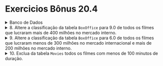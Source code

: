 # Exercicios Bônus 20.4
<details>
  <summary>Banco de Dados</summary>

```sql
DROP SCHEMA IF EXISTS Pixar;
CREATE SCHEMA Pixar;
USE Pixar;

CREATE TABLE Movies (
  id INTEGER auto_increment PRIMARY KEY NOT NULL,
  title VARCHAR(30) NOT NULL,
  director VARCHAR(30) NULL,
  year INT NOT NULL,
  length_minutes INT NOT NULL
);

CREATE TABLE BoxOffice (
  movie_id INTEGER,
  FOREIGN KEY (movie_id) REFERENCES Movies (id),
  rating DECIMAL(2,1) NOT NULL,
  domestic_sales INT NOT NULL,
  international_sales INT NOT NULL
);

INSERT INTO Movies(title, director, year, length_minutes)
  VALUES ('Toy Story', 'John Lasseter', 1995, 81),
         ('Vida de inseto', 'Andrew Staton', 1998, 95),
         ('ratatui', 'Brad Bird', 2010, 115),
         ('UP', 'Pete Docter', 2009, 101),
         ('Carros', 'John Lasseter', 2006, 117),
         ('Toy Story 2', 'John Lasseter', 1999, 93),
         ('Valente', 'Brenda Chapman', 2012, 98);


INSERT INTO BoxOffice(movie_id, rating, domestic_sales, international_sales)
  VALUES (1, 8.3, 190000000, 170000000),
         (2, 7.2, 160000000, 200600000),
         (3, 7.9, 245000000, 239000000),
         (4, 6.1, 330000000, 540000000),
         (5, 7.8, 140000000, 310000000),
         (6, 5.8, 540000000, 600000000),
         (7, 7.5, 250000000, 190000000);
   ```         
</details>
<details>
  <summary>8. Altere a classificação da tabela <code>BoxOffice</code> para 9.0 de todos os filmes que lucraram mais de 400 milhões no mercado interno.</summary>

```sql
SET SQL_SAFE_UPDATES = 0;

UPDATE Pixar.BoxOffice
SET rating = 9.0
WHERE domestic_sales > 400000000;
   ```

</details>
<details>
  <summary>9. Altere a classificação da tabela <code>BoxOffice</code> para 6.0 de todos os filmes que lucraram menos de 300 milhões no mercado internacional e mais de 200 milhões no mercado interno.</summary>

```sql
SET SQL_SAFE_UPDATES = 0;

UPDATE Pixar.BoxOffice
SET rating = 6.0
WHERE international_sales < 300000000 AND domestic_sales > 200000000;
   ```

</details>
<details>
  <summary>10. Exclua da tabela <code>Movies</code> todos os filmes com menos de 100 minutos de duração.</summary>

```sql
-- Verifica quais ids possuem filmes com menos de 100 minutos de duração
-- SELECT id FROM Pixar.Movies
-- WHERE length_minutes < 100;

DELETE FROM BoxOffice
WHERE movie_id IN (1, 6, 7, 8);
 
DELETE FROM Movies
WHERE id IN (1, 6, 7, 8);
   ```

</details>
